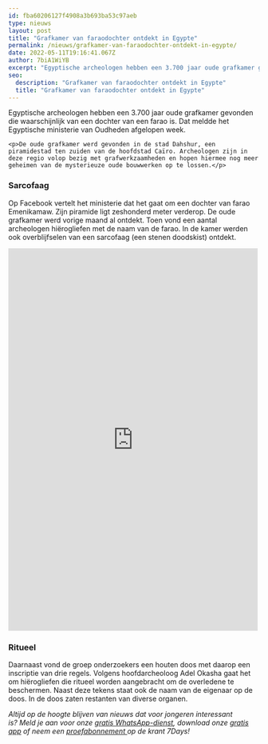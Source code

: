 ```yaml
---
id: fba60206127f4908a3b693ba53c97aeb
type: nieuws
layout: post
title: "Grafkamer van faraodochter ontdekt in Egypte"
permalink: /nieuws/grafkamer-van-faraodochter-ontdekt-in-egypte/
date: 2022-05-11T19:16:41.067Z
author: 7biA1WiYB
excerpt: "Egyptische archeologen hebben een 3.700 jaar oude grafkamer gevonden die waarschijnlijk van een dochter van een farao is. Dat meldde het Egyptische ministerie van Oudheden afgelopen week.  "
seo:
  description: "Grafkamer van faraodochter ontdekt in Egypte"
  title: "Grafkamer van faraodochter ontdekt in Egypte"
---
```

Egyptische archeologen hebben een 3.700 jaar oude grafkamer gevonden die waarschijnlijk van een dochter van een farao is. Dat meldde het Egyptische ministerie van Oudheden afgelopen week.  

    <p>De oude grafkamer werd gevonden in de stad Dahshur, een piramidestad ten zuiden van de hoofdstad Caïro. Archeologen zijn in deze regio volop bezig met grafwerkzaamheden en hopen hiermee nog meer geheimen van de mysterieuze oude bouwwerken op te lossen.</p>
<h3>Sarcofaag</h3>
<p>Op Facebook vertelt het ministerie dat het gaat om een dochter van farao Emenikamaw. Zijn piramide ligt zeshonderd meter verderop. De oude grafkamer werd vorige maand al ontdekt. Toen vond een aantal archeologen hiërogliefen met de naam van de farao. In de kamer werden ook overblijfselen van een sarcofaag (een stenen doodskist) ontdekt.</p>
<p><iframe allowtransparency="true" scrolling="no" src="https://www.facebook.com/plugins/post.php?href=https%3A%2F%2Fwww.facebook.com%2Fpermalink.php%3Fstory_fbid%3D1410685848977061%26id%3D172009302844728&amp;width=500" width="500" height="765" frameborder="0"></iframe></p>
<h3>Ritueel</h3>
<p>Daarnaast vond de groep onderzoekers een houten doos met daarop een inscriptie van drie regels. Volgens hoofdarcheoloog Adel Okasha gaat het om hiërogliefen die ritueel worden aangebracht om de overledene te beschermen. Naast deze tekens staat ook de naam van de eigenaar op de doos. In de doos zaten restanten van diverse organen.</p>
<p><em>Altijd op de hoogte blijven van nieuws dat voor jongeren interessant is? Meld je aan voor onze </em><a href="https://original.sevendays.nl/whatsapp"><em>gratis WhatsApp-dienst</em></a><em>, download onze </em><a href="https://original.sevendays.nl/app"><em>gratis app</em></a><em> of neem een </em><a href="https://abonneren.sevendays.nl/abonneren/abonnementen/ae/artikel"><em>proefabonnement </em></a><em>op de krant 7Days!</em></p>  

